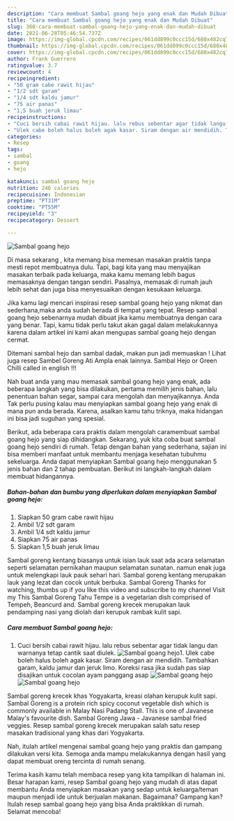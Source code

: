 ```yaml
---
description: "Cara membuat Sambal goang hejo yang enak dan Mudah Dibuat"
title: "Cara membuat Sambal goang hejo yang enak dan Mudah Dibuat"
slug: 360-cara-membuat-sambal-goang-hejo-yang-enak-dan-mudah-dibuat
date: 2021-06-28T05:46:54.737Z
image: https://img-global.cpcdn.com/recipes/061dd899c0ccc15d/680x482cq70/sambal-goang-hejo-foto-resep-utama.jpg
thumbnail: https://img-global.cpcdn.com/recipes/061dd899c0ccc15d/680x482cq70/sambal-goang-hejo-foto-resep-utama.jpg
cover: https://img-global.cpcdn.com/recipes/061dd899c0ccc15d/680x482cq70/sambal-goang-hejo-foto-resep-utama.jpg
author: Frank Guerrero
ratingvalue: 3.7
reviewcount: 4
recipeingredient:
- "50 gram cabe rawit hijau"
- "1/2 sdt garam"
- "1/4 sdt kaldu jamur"
- "75 air panas"
- "1,5 buah jeruk limau"
recipeinstructions:
- "Cuci bersih cabai rawit hijau. lalu rebus sebentar agar tidak langu dan warnanya tetap cantik saat diulek."
- "Ulek cabe boleh halus boleh agak kasar. Siram dengan air mendidih. Tambahkan garam, kaldu jamur dan jeruk limo. Koreksi rasa jika sudah pas siap disajikan untuk cocolan ayam panggang asap"
categories:
- Resep
tags:
- sambal
- goang
- hejo

katakunci: sambal goang hejo 
nutrition: 246 calories
recipecuisine: Indonesian
preptime: "PT31M"
cooktime: "PT55M"
recipeyield: "3"
recipecategory: Dessert

---
```



![Sambal goang hejo](https://img-global.cpcdn.com/recipes/061dd899c0ccc15d/680x482cq70/sambal-goang-hejo-foto-resep-utama.jpg)

Di masa  sekarang , kita memang bisa memesan masakan praktis tanpa mesti repot membuatnya dulu. Tapi, bagi kita yang mau menyajikan masakan terbaik pada keluarga, maka kamu memang lebih bagus memasaknya dengan tangan sendiri. Pasalnya, memasak di rumah jauh lebih sehat dan juga bisa menyesuaikan dengan kesukaan keluarga.

Jika kamu lagi mencari inspirasi resep sambal goang hejo yang nikmat dan sederhana,maka anda sudah berada di tempat yang tepat. Resep sambal goang hejo  sebenarnya mudah dibuat jika kamu membuatnya dengan cara yang benar. Tapi, kamu tidak perlu takut akan gagal dalam melakukannya 
karena dalam artikel ini kami akan mengupas sambal goang hejo dengan cermat.  

Ditemani sambal hejo dan sambal dadak, makan pun jadi memuaskan ! Lihat juga resep Sambel Goreng Ati Ampla enak lainnya. Sambal Hejo or Green Chilli called in english !!!

Nah buat anda yang mau memasak sambal goang hejo yang enak, ada beberapa langkah yang bisa dilakukan, pertama memilih jenis bahan, lalu penentuan bahan segar, sampai cara mengolah dan menyajikannya. Anda Tak perlu pusing kalau mau menyiapkan sambal goang hejo yang enak di mana pun anda berada. Karena, asalkan kamu  tahu triknya, maka hidangan ini bisa jadi suguhan yang spesial.

Berikut, ada beberapa cara praktis  dalam mengolah caramembuat sambal goang hejo yang siap dihidangkan. Sekarang, yuk kita coba buat sambal goang hejo sendiri di rumah. Tetap dengan bahan yang sederhana, sajian ini bisa memberi manfaat untuk membantu menjaga kesehatan tubuhmu sekeluarga. Anda dapat menyiapkan Sambal goang hejo menggunakan 5 jenis bahan dan 2 tahap pembuatan. Berikut ini langkah-langkah dalam membuat hidangannya.

<!--inarticleads1-->

##### Bahan-bahan dan bumbu yang diperlukan dalam menyiapkan Sambal goang hejo:

1. Siapkan 50 gram cabe rawit hijau
1. Ambil 1/2 sdt garam
1. Ambil 1/4 sdt kaldu jamur
1. Siapkan 75 air panas
1. Siapkan 1,5 buah jeruk limau


Sambal goreng kentang biasanya untuk isian lauk saat ada acara selamatan seperti selamatan pernikahan maupun selamatan sunatan. namun enak juga untuk melengkapi lauk pauk sehari hari. Sambal goreng kentang merupakan lauk yang lezat dan cocok untuk berbuka. Sambal Goreng Thanks for watching, thumbs up if you like this video and subscribe to my channel Visit my This Sambal Goreng Tahu Tempe is a vegetarian dish comprised of Tempeh, Beancurd and. Sambal goreng krecek merupakan lauk pendamping nasi yang diolah dari kerupuk rambak kulit sapi. 

<!--inarticleads2-->

##### Cara membuat Sambal goang hejo:

1. Cuci bersih cabai rawit hijau. lalu rebus sebentar agar tidak langu dan warnanya tetap cantik saat diulek.
<img src="https://img-global.cpcdn.com/steps/d6dd0ff37a04d88d/160x128cq70/sambal-goang-hejo-langkah-memasak-1-foto.jpg" alt="Sambal goang hejo">1. Ulek cabe boleh halus boleh agak kasar. Siram dengan air mendidih. Tambahkan garam, kaldu jamur dan jeruk limo. Koreksi rasa jika sudah pas siap disajikan untuk cocolan ayam panggang asap
<img src="https://img-global.cpcdn.com/steps/61a64cefda27e6cd/160x128cq70/sambal-goang-hejo-langkah-memasak-2-foto.jpg" alt="Sambal goang hejo"><img src="https://img-global.cpcdn.com/steps/47284840fe981b67/160x128cq70/sambal-goang-hejo-langkah-memasak-2-foto.jpg" alt="Sambal goang hejo">

Sambal goreng krecek khas Yogyakarta, kreasi olahan kerupuk kulit sapi. Sambal Goreng is a protein rich spicy coconut vegetable dish which is commonly available in Malay Nasi Padang Stall. This is one of Javanese Malay&#39;s favourite dish. Sambal Goreng Jawa - Javanese sambal fried veggies. Resep sambal goreng krecek merupakan salah satu resep masakan tradisional yang khas dari Yogyakarta. 

Nah, itulah artikel mengenai  sambal goang hejo  yang praktis dan gampang dilakukan versi kita. Semoga anda mampu melakukannya dengan hasil yang dapat membuat oreng tercinta di rumah senang. 

Terima kasih kamu telah membaca resep yang kita tampilkan di halaman ini. Besar harapan kami, resep  Sambal goang hejo yang mudah di atas dapat membantu Anda menyiapkan masakan yang sedap untuk keluarga/teman maupun menjadi ide untuk berjualan makanan. Bagaimana? Gampang kan? Itulah resep sambal goang hejo yang bisa Anda praktikkan di rumah. Selamat mencoba!

